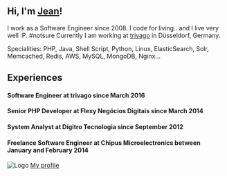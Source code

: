 ## Hi, I'm [Jean](mailto:me@jeancsil.com)!
I work as a Software Engineer since 2008. I code for living.. and I live very well :P. #notsure
Currently I am working at [trivago](https://twitter.com/lifeattrivago?lang=en) in Düsseldorf, Germany.

Specialities: PHP, Java, Shell Script, Python, Linux, ElasticSearch, Solr, Memcached, Redis, AWS, MySQL, MongoDB, Nginx...

## Experiences
#### Software Engineer at trivago since March 2016
#### Senior PHP Developer at Flexy Negócios Digitais since March 2014
#### System Analyst at Dígitro Tecnologia since September 2012
#### Freelance Software Engineer at Chipus Microelectronics between January and February 2014

![Logo](https://content.linkedin.com/etc/designs/linkedin/katy/global/clientlibs/img/logo.png) [My profile](https://www.linkedin.com/in/jeancsil/)
